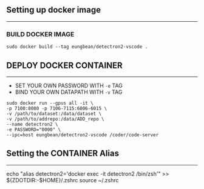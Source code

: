 

## Setting up docker image
---
<!-- ### (Recommend)PULL DOCKER IMAGE
```
sudo docker pull eungbean/detectron2-vscode
``` -->

### BUILD DOCKER IMAGE
```
sudo docker build --tag eungbean/detectron2-vscode .
```

<!-- ## Test docker image
---
```
sudo docker run --rm --gpus all eungbean/detectron2-vscode nvidia-smi
``` -->

## DEPLOY DOCKER CONTAINER
---
* SET YOUR OWN PASSWORD WITH ```-e``` TAG
* BIND YOUR OWN DATAPATH WITH ```-v``` TAG

```
sudo docker run --gpus all -it \
-p 7100:8080 -p 7106-7115:6006-6015 \
-v /path/to/dataset:/data/dataset \
-v /path/to/addrepo:/data/ADD_repo \
--name detectron2 \
-e PASSWORD="0000" \
--ipc=host eungbean/detectron2-vscode /coder/code-server
```

<!-- ```
sudo docker run --gpus '"device=1"' -it \
-p 5000:8080 -p 5006-5015:6006-6015 \
-v /LIG/DATASET/ADD:/data/dataset \
-v /LIG/ADD/detectron2_ADD:/data/ADD \
--name ADD \
-e PASSWORD="0924" \
--ipc=host eungbean/detectron2-vscode /coder/code-server
``` -->


## Setting the CONTAINER Alias
---
echo "alias detectron2='docker exec -it detectron2 /bin/zsh'" >> ${ZDOTDIR:-$HOME}/.zshrc
source ~/.zshrc

<!-- 
echo "alias ADD='sudo docker exec -it ADD /bin/zsh'" >> ${ZDOTDIR:-$HOME}/.zshrc
source ~/.zshrc
 -->